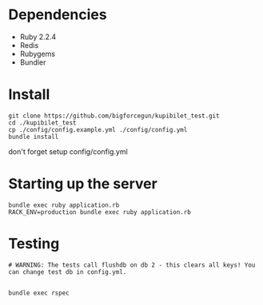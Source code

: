 # Dependencies

* Ruby 2.2.4
* Redis
* Rubygems
* Bundler


# Install

```
git clone https://github.com/bigforcegun/kupibilet_test.git
cd ./kupibilet_test
cp ./config/config.example.yml ./config/config.yml
bundle install
```

don't forget setup config/config.yml


# Starting up the server

```
bundle exec ruby application.rb
RACK_ENV=production bundle exec ruby application.rb
```

# Testing

```
# WARNING: The tests call flushdb on db 2 - this clears all keys! You can change test db in config.yml.


bundle exec rspec
```









